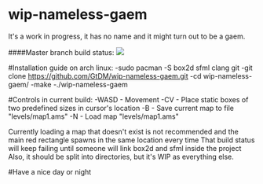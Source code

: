 # wip-nameless-gaem
It's a work in progress, it has no name and it might turn out to be a gaem.

####Master branch build status: 
![](https://travis-ci.org/GtDM/wip-nameless-gaem.svg?branch=master)

#Installation guide on arch linux:
-sudo pacman -S box2d sfml clang git
-git clone https://github.com/GtDM/wip-nameless-gaem.git
-cd wip-nameless-gaem/
-make
-./wip-nameless-gaem

#Controls in current build:
-WASD - Movement
-CV - Place static boxes of two predefined sizes in cursor's location
-B - Save current map to file "levels/map1.ams"
-N - Load map "levels/map1.ams"

Currently loading a map that doesn't exist is not recommended and the main red rectangle spawns in the same location every time
That build status will keep failing until someone will link box2d and sfml inside the project
Also, it should be split into directories, but it's WIP as everything else.

#Have a nice day or night
